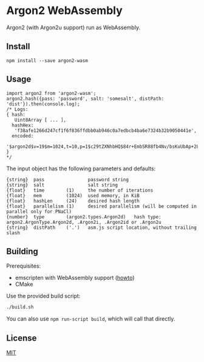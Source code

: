 # Argon2 WebAssembly

Argon2 (with Argon2u support) run as WebAssembly.

## Install

```
npm install --save argon2-wasm
```

## Usage


```
import argon2 from 'argon2-wasm';
argon2.hash({pass: 'password', salt: 'somesalt', distPath: 'dist'}).then(console.log);
/* Logs:
{ hash:
   Uint8Array [ ... ],
  hashHex:
   'f38afe1266d247cf1f6f836ffdbb0ab946c0a7edbcb4ba6e7324b32b9050441e',
  encoded:
   '$argon2d$v=19$m=1024,t=10,p=1$c29tZXNhbHQ$84r+EmbSR88fb4Nv/bsKuUbAp+28tLpucySzK5BQRB4' }
*/
```

The input object has the following parameters and defaults:

```
{string}  pass                password string
{string}  salt                salt string
{float}   time        (1)     the number of iterations
{float}   mem         (1024)  used memory, in KiB
{float}   hashLen     (24)    desired hash length
{float}   parallelism (1)     desired parallelism (will be computed in parallel only for PNaCl)
{number}  type        (argon2.types.Argon2d)   hash type: argon2.ArgonType.Argon2d, .Argon2i, .Argon2id or .Argon2u
{string}  distPath    ('.')   asm.js script location, without trailing slash
```

## Building

Prerequisites:

- emscripten with WebAssembly support ([howto](http://webassembly.org/getting-started/developers-guide/))
- CMake

Use the provided build script:

```bash
./build.sh
```

You can also use `npm run-script build`, which will call that directly.

## License

[MIT](https://opensource.org/licenses/MIT)
